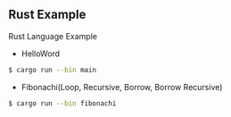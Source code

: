 ## Rust Example

Rust Language Example

- HelloWord
```sh
$ cargo run --bin main
```

- Fibonachi(Loop, Recursive, Borrow, Borrow Recursive)
```sh
$ cargo run --bin fibonachi
```

